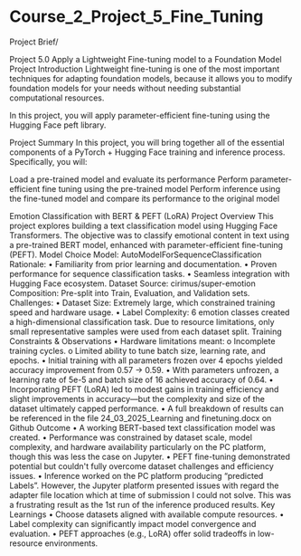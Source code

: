 # Course_2_Project_5_Fine_Tuning
Project Brief/

Project 5.0 Apply a Lightweight Fine-tuning model to a Foundation Model
Project Introduction
Lightweight fine-tuning is one of the most important techniques for adapting foundation models, because it allows you to modify foundation models for your needs without needing substantial computational resources.

In this project, you will apply parameter-efficient fine-tuning using the Hugging Face peft library.

Project Summary
In this project, you will bring together all of the essential components of a PyTorch + Hugging Face training and inference process. Specifically, you will:

Load a pre-trained model and evaluate its performance
Perform parameter-efficient fine tuning using the pre-trained model
Perform inference using the fine-tuned model and compare its performance to the original model

Emotion Classification with BERT & PEFT (LoRA)
Project Overview
This project explores building a text classification model using Hugging Face Transformers. The objective was to classify emotional content in text using a pre-trained BERT model, enhanced with parameter-efficient fine-tuning (PEFT).
Model Choice
Model: AutoModelForSequenceClassification
Rationale:
•	Familiarity from prior learning and documentation.
•	Proven performance for sequence classification tasks.
•	Seamless integration with Hugging Face ecosystem.
Dataset
Source: cirimus/super-emotion
Composition: Pre-split into Train, Evaluation, and Validation sets.
Challenges:
•	Dataset Size: Extremely large, which constrained training speed and hardware usage.
•	Label Complexity: 6 emotion classes created a high-dimensional classification task.
Due to resource limitations, only small representative samples were used from each dataset split.
Training Constraints & Observations
•	Hardware limitations meant:
o	Incomplete training cycles.
o	Limited ability to tune batch size, learning rate, and epochs.
•	Initial training with all parameters frozen over 4 epochs yielded accuracy improvement from 0.57 → 0.59.
•	With parameters unfrozen, a learning rate of 5e-5 and batch size of 16 achieved accuracy of 0.64.
•	Incorporating PEFT (LoRA) led to modest gains in training efficiency and slight improvements in accuracy—but the complexity and size of the dataset ultimately capped performance.
•	A full breakdown of results can be referenced in the file 24_03_2025_Learning and finetuning.docx on Github
Outcome
•	A working BERT-based text classification model was created.
•	Performance was constrained by dataset scale, model complexity, and hardware availability particularly on the PC platform, though this was less the case on Jupyter.
•	PEFT fine-tuning demonstrated potential but couldn't fully overcome dataset challenges and efficiency issues.
•	Inference worked on the PC platform producing “predicted Labels”.  However, the Jupyter platform presented issues with regard the adapter file location which at time of submission I could not solve.  This was a frustrating result as the 1st run of the inference produced results.
Key Learnings
•	Choose datasets aligned with available compute resources.
•	Label complexity can significantly impact model convergence and evaluation.
•	PEFT approaches (e.g., LoRA) offer solid tradeoffs in low-resource environments.
